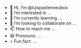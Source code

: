 - 👋 Hi, I’m @luispastenneubox
- 👀 I’m interested in ...
- 🌱 I’m currently learning ...
- 💞️ I’m looking to collaborate on ...
- 📫 How to reach me ...
- 😄 Pronouns: ...
- ⚡ Fun fact: ...

<!---
luispastenneubox/luispastenneubox is a ✨ special ✨ repository because its `README.md` (this file) appears on your GitHub profile.
You can click the Preview link to take a look at your changes.
--->
